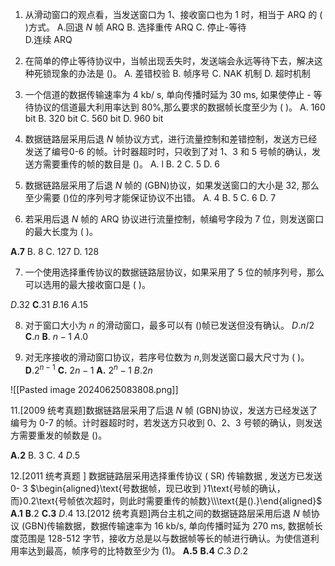 01. 从滑动窗口的观点看，当发送窗口为 1、接收窗口也为 1 时，相当于 ARQ 的 ( )方式。
A.回退 $N$ 帧 ARQ 
B. 选择重传 ARQ 
C. 停止-等待   
D.连续 ARQ

02. 在简单的停止等待协议中，当帧出现丢失时，发送端会永远等待下去，解决这种死锁现象的办法是 ()。
A.  差错校验  B.  帧序号  C.  NAK 机制  D.  超时机制  

03. 一个信道的数据传输速率为 4 kb/ s, 单向传播时延为 30 ms, 如果使停止 - 等待协议的信道最大利用率达到 80%,那么要求的数据帧长度至少为 ( )。
A. 160 bit   B. 320 bit   C. 560 bit   D. 960 bit

04. 数据链路层采用后退 $N$ 帧协议方式，进行流量控制和差错控制，发送方已经发送了编号0-6 的帧。计时器超时时，只收到了对 1、3 和 5 号帧的确认，发送方需要重传的帧的数目是 ()。
A. l   B. 2   C. 5   D. 6

05. 数据链路层采用了后退 $N$ 帧的 (GBN)协议，如果发送窗口的大小是 32, 那么至少需要 ()位的序列号才能保证协议不出错。
A. 4 B. 5 C. 6 D. 7

06. 若采用后退 $N$ 帧的 ARQ 协议进行流量控制，帧编号字段为 7 位，则发送窗口的最大长度为 ( )。

$\mathbf{A.7}$   B. 8   C. 127   D. 128

07. 一个使用选择重传协议的数据链路层协议，如果采用了 5 位的帧序列号，那么可以选用的最大接收窗口是 ( )。

$D.32$
$\mathbf{C}.31$
$B.16$
$A.15$

08. 对于窗口大小为 $n$ 的滑动窗口，最多可以有 ()帧已发送但没有确认。
$D.n/2$
$\mathbf{C}.n$
$\mathbf{B} .$ $n- 1$
$A.0$

09. 对无序接收的滑动窗口协议，若序号位数为 $n$,则发送窗口最大尺寸为 ( )。
$\mathbf{D}.2^{n-1}$
$\mathbf{C. }$ $2n- 1$
$\mathbf{A. }$ $2^n- 1$
$B.2n$

![[Pasted image 20240625083808.png]]


11.[2009 统考真题]数据链路层采用了后退 $N$ 帧 (GBN)协议，发送方已经发送了编号为 0-7 的帧。计时器超时时，若发送方只收到 0、2、3 号顿的确认，则发送方需要重发的帧数是 ()。

$\mathbf{A.2}$ 
B. 3
C. 4
$D.5$

12.[2011 统考真题 ] 数据链路层采用选择重传协议 ( SR) 传输数据 , 发送方已发送 0- 3 $\begin{aligned}\text{号数据帧，现已收到 }1\text{号帧的确认，而}0.2\text{号帧依次超时，则此时需要重传的帧数}\\\text{是().}\end{aligned}$
$\mathbf{A.1}$
$\mathbf{B}.2$
$\mathbf{C.3}$
$D.4$
13.[2012 统考真题]两台主机之间的数据链路层采用后退 $N$ 帧协议 (GBN)传输数据，数据传输速率为 16 kb/s, 单向传播时延为 270 ms, 数据帧长度范围是 128-512 字节，接收方总是以与数据帧等长的帧进行确认。为使信道利用率达到最高，帧序号的比特数至少为 (1)。
$\mathbf{A. 5}$
$\mathbf{B. 4}$
$C.3$
$D.2$